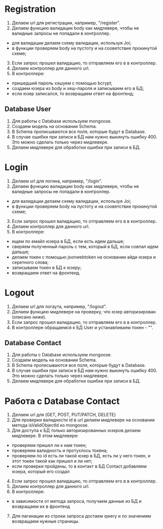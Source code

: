 # Registration

1. Делаем url для регистрации, например, "/register".
2. Делаем функцию валидации body как мидлевере, чтобы не валидные запросы не попадали в контроллер.

- для валидации делаем схему валидации, используя Joi;
- в функции проверяем body на пустоту и на сооветствие прокинутой схеме;

3. Если запрос прошел валидацию, то отправляем его в в контроллер.
4. Делаем контроллер для данного url.
5. В контроллере:

- пришедший пароль хэшуем с помощью bcrypt;
- создаем юзера из body и хеш-пароля и записываем его в БД;
- если юзер записался, то возвращаем ответ на фронтенд;

## Database User

1. Для работы с Database используем mongoose.
2. Создаем модель на основании Schema.
3. В Schema прописываются все поля, которые будут в Database.
4. В случае ошибки при записи в БД нам нужно выкинуть ошибку 400. Это можно сделать только через мидлевере.
5. Делаем мидлевере для обработки ошибки при записи в БД.

# Login

1. Делаем url для логина, например, "/login".
2. Делаем функцию валидации body как мидлевере, чтобы не валидные запросы не попадали в контроллер.

- для валидации делаем схему валидации, используя Joi;
- в функции проверяем body на пустоту и на сооветствие прокинутой схеме;

3. Если запрос прошел валидацию, то отправляем его в в контроллер.
4. Делаем контроллер для данного url.
5. В контроллере:

- ищем по емайл юзера в БД, если есть идем дальше;
- сверяем полученный пароль с тем, который в БД, если совпал идем дальше;
- делаем токен с помощью jsonwebtoken на основании айди юзера и серетного слова;
- записываем токен в БД к юзеру;
- возвращаем ответ на фронтенд.

# Logout

1. Делаем url для логаута, например, "/logout".
2. Делаем функцию мидлевере на проверку, что юзер авторизирован (описано ниже).
3. Если запрос прошел валидацию, то отправляем его в в контроллер.
4. В контроллере обращаемся к БД User и устанавливаем токен - "".

## Database Contact

1. Для работы с Database используем mongoose.
2. Создаем модель на основании Schema.
3. В Schema прописываются все поля, которые будут в Database.
4. В случае ошибки при записи в БД нам нужно выкинуть ошибку 400. Это можно сделать только через мидлевере.
5. Делаем мидлевере для обработки ошибки при записи в БД.

# Работа с Database Contact

1. Делаем url для (GET, POST, PUT/PATCH, DELETE)
2. Для проверки валидности id в url делаем мидлевере на основании метода isValidObjectId из mongoose.
3. Для доступа к БД только авторизированных юзеров делаем мидлевере. В этом мидлевере:

- проверяем пришел ли к нам токен;
- проверяем валидность и протухлось токена;
- проверяем по id есть ли такой юзер в БД, есть ли у него токен, и этот токен такой как пришел и ли нет;
- если проверки пройдены, то в контакт в БД Contact добавляем юзера, который его создал

4. Если запрос прошел валидацию, то отправляем его в в контроллер.
5. Делаем контроллер для данного url.
6. В контроллере:

- в зависимости от метода запроса, получаем данные из БД и возвращаем их в фронтенд

7. Для пагинации из строки запроса достаем qwery и по значениям возвращаем нужные страницы.
